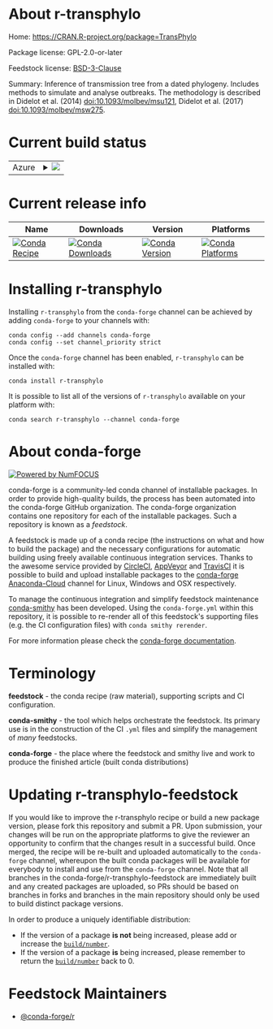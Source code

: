 About r-transphylo
==================

Home: https://CRAN.R-project.org/package=TransPhylo

Package license: GPL-2.0-or-later

Feedstock license: [BSD-3-Clause](https://github.com/conda-forge/r-transphylo-feedstock/blob/master/LICENSE.txt)

Summary: Inference of transmission tree from a dated phylogeny. Includes methods to simulate and analyse outbreaks. The methodology is described in Didelot et al. (2014) <doi:10.1093/molbev/msu121>, Didelot et al. (2017) <doi:10.1093/molbev/msw275>.

Current build status
====================


<table>
    
  <tr>
    <td>Azure</td>
    <td>
      <details>
        <summary>
          <a href="https://dev.azure.com/conda-forge/feedstock-builds/_build/latest?definitionId=10018&branchName=master">
            <img src="https://dev.azure.com/conda-forge/feedstock-builds/_apis/build/status/r-transphylo-feedstock?branchName=master">
          </a>
        </summary>
        <table>
          <thead><tr><th>Variant</th><th>Status</th></tr></thead>
          <tbody><tr>
              <td>linux_64_r_base3.6</td>
              <td>
                <a href="https://dev.azure.com/conda-forge/feedstock-builds/_build/latest?definitionId=10018&branchName=master">
                  <img src="https://dev.azure.com/conda-forge/feedstock-builds/_apis/build/status/r-transphylo-feedstock?branchName=master&jobName=linux&configuration=linux_64_r_base3.6" alt="variant">
                </a>
              </td>
            </tr><tr>
              <td>linux_64_r_base4.0</td>
              <td>
                <a href="https://dev.azure.com/conda-forge/feedstock-builds/_build/latest?definitionId=10018&branchName=master">
                  <img src="https://dev.azure.com/conda-forge/feedstock-builds/_apis/build/status/r-transphylo-feedstock?branchName=master&jobName=linux&configuration=linux_64_r_base4.0" alt="variant">
                </a>
              </td>
            </tr><tr>
              <td>osx_64_r_base3.6</td>
              <td>
                <a href="https://dev.azure.com/conda-forge/feedstock-builds/_build/latest?definitionId=10018&branchName=master">
                  <img src="https://dev.azure.com/conda-forge/feedstock-builds/_apis/build/status/r-transphylo-feedstock?branchName=master&jobName=osx&configuration=osx_64_r_base3.6" alt="variant">
                </a>
              </td>
            </tr><tr>
              <td>osx_64_r_base4.0</td>
              <td>
                <a href="https://dev.azure.com/conda-forge/feedstock-builds/_build/latest?definitionId=10018&branchName=master">
                  <img src="https://dev.azure.com/conda-forge/feedstock-builds/_apis/build/status/r-transphylo-feedstock?branchName=master&jobName=osx&configuration=osx_64_r_base4.0" alt="variant">
                </a>
              </td>
            </tr><tr>
              <td>win_64_r_base3.6</td>
              <td>
                <a href="https://dev.azure.com/conda-forge/feedstock-builds/_build/latest?definitionId=10018&branchName=master">
                  <img src="https://dev.azure.com/conda-forge/feedstock-builds/_apis/build/status/r-transphylo-feedstock?branchName=master&jobName=win&configuration=win_64_r_base3.6" alt="variant">
                </a>
              </td>
            </tr><tr>
              <td>win_64_r_base4.0</td>
              <td>
                <a href="https://dev.azure.com/conda-forge/feedstock-builds/_build/latest?definitionId=10018&branchName=master">
                  <img src="https://dev.azure.com/conda-forge/feedstock-builds/_apis/build/status/r-transphylo-feedstock?branchName=master&jobName=win&configuration=win_64_r_base4.0" alt="variant">
                </a>
              </td>
            </tr>
          </tbody>
        </table>
      </details>
    </td>
  </tr>
</table>

Current release info
====================

| Name | Downloads | Version | Platforms |
| --- | --- | --- | --- |
| [![Conda Recipe](https://img.shields.io/badge/recipe-r--transphylo-green.svg)](https://anaconda.org/conda-forge/r-transphylo) | [![Conda Downloads](https://img.shields.io/conda/dn/conda-forge/r-transphylo.svg)](https://anaconda.org/conda-forge/r-transphylo) | [![Conda Version](https://img.shields.io/conda/vn/conda-forge/r-transphylo.svg)](https://anaconda.org/conda-forge/r-transphylo) | [![Conda Platforms](https://img.shields.io/conda/pn/conda-forge/r-transphylo.svg)](https://anaconda.org/conda-forge/r-transphylo) |

Installing r-transphylo
=======================

Installing `r-transphylo` from the `conda-forge` channel can be achieved by adding `conda-forge` to your channels with:

```
conda config --add channels conda-forge
conda config --set channel_priority strict
```

Once the `conda-forge` channel has been enabled, `r-transphylo` can be installed with:

```
conda install r-transphylo
```

It is possible to list all of the versions of `r-transphylo` available on your platform with:

```
conda search r-transphylo --channel conda-forge
```


About conda-forge
=================

[![Powered by NumFOCUS](https://img.shields.io/badge/powered%20by-NumFOCUS-orange.svg?style=flat&colorA=E1523D&colorB=007D8A)](http://numfocus.org)

conda-forge is a community-led conda channel of installable packages.
In order to provide high-quality builds, the process has been automated into the
conda-forge GitHub organization. The conda-forge organization contains one repository
for each of the installable packages. Such a repository is known as a *feedstock*.

A feedstock is made up of a conda recipe (the instructions on what and how to build
the package) and the necessary configurations for automatic building using freely
available continuous integration services. Thanks to the awesome service provided by
[CircleCI](https://circleci.com/), [AppVeyor](https://www.appveyor.com/)
and [TravisCI](https://travis-ci.com/) it is possible to build and upload installable
packages to the [conda-forge](https://anaconda.org/conda-forge)
[Anaconda-Cloud](https://anaconda.org/) channel for Linux, Windows and OSX respectively.

To manage the continuous integration and simplify feedstock maintenance
[conda-smithy](https://github.com/conda-forge/conda-smithy) has been developed.
Using the ``conda-forge.yml`` within this repository, it is possible to re-render all of
this feedstock's supporting files (e.g. the CI configuration files) with ``conda smithy rerender``.

For more information please check the [conda-forge documentation](https://conda-forge.org/docs/).

Terminology
===========

**feedstock** - the conda recipe (raw material), supporting scripts and CI configuration.

**conda-smithy** - the tool which helps orchestrate the feedstock.
                   Its primary use is in the construction of the CI ``.yml`` files
                   and simplify the management of *many* feedstocks.

**conda-forge** - the place where the feedstock and smithy live and work to
                  produce the finished article (built conda distributions)


Updating r-transphylo-feedstock
===============================

If you would like to improve the r-transphylo recipe or build a new
package version, please fork this repository and submit a PR. Upon submission,
your changes will be run on the appropriate platforms to give the reviewer an
opportunity to confirm that the changes result in a successful build. Once
merged, the recipe will be re-built and uploaded automatically to the
`conda-forge` channel, whereupon the built conda packages will be available for
everybody to install and use from the `conda-forge` channel.
Note that all branches in the conda-forge/r-transphylo-feedstock are
immediately built and any created packages are uploaded, so PRs should be based
on branches in forks and branches in the main repository should only be used to
build distinct package versions.

In order to produce a uniquely identifiable distribution:
 * If the version of a package **is not** being increased, please add or increase
   the [``build/number``](https://docs.conda.io/projects/conda-build/en/latest/resources/define-metadata.html#build-number-and-string).
 * If the version of a package **is** being increased, please remember to return
   the [``build/number``](https://docs.conda.io/projects/conda-build/en/latest/resources/define-metadata.html#build-number-and-string)
   back to 0.

Feedstock Maintainers
=====================

* [@conda-forge/r](https://github.com/conda-forge/r/)


